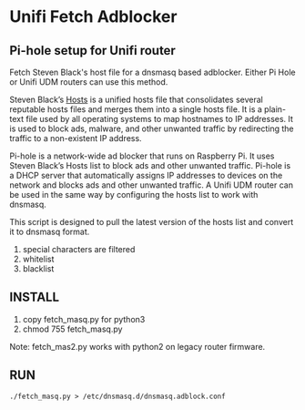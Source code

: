 # Unifi Fetch Adblocker

## Pi-hole setup for Unifi router

Fetch Steven Black's host file for a dnsmasq based adblocker.  Either Pi Hole or Unifi UDM routers can use this method.

Steven Black’s [Hosts](https://github.com/StevenBlack/hosts) is a unified hosts file that consolidates several reputable hosts files and merges them into a single hosts file. It is a plain-text file used by all operating systems to map hostnames to IP addresses. It is used to block ads, malware, and other unwanted traffic by redirecting the traffic to a non-existent IP address.

Pi-hole is a network-wide ad blocker that runs on Raspberry Pi. It uses Steven Black’s Hosts list to block ads and other unwanted traffic. Pi-hole is a DHCP server that automatically assigns IP addresses to devices on the network and blocks ads and other unwanted traffic.  A Unifi UDM router can be used in the same way by configuring the hosts list to work with dnsmasq.

This script is designed to pull the latest version of the hosts list and convert it to dnsmasq format.

1. special characters are filtered
2. whitelist
3. blacklist

## INSTALL

1. copy fetch_masq.py for python3
2. chmod 755 fetch_masq.py

Note: fetch_mas2.py works with python2 on legacy router firmware.

## RUN

` ./fetch_masq.py > /etc/dnsmasq.d/dnsmasq.adblock.conf `

